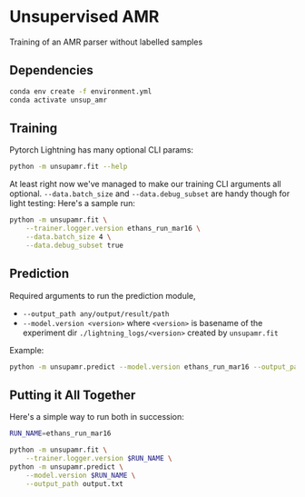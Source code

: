 # Unsupervised AMR
Training of an AMR parser without labelled samples

## Dependencies

```bash
conda env create -f environment.yml
conda activate unsup_amr
```

## Training

Pytorch Lightning has many optional CLI params:
```bash
python -m unsupamr.fit --help
```

At least right now we've managed to make our training CLI arguments all optional.
`--data.batch_size` and `--data.debug_subset` are handy though for light testing:
Here's a sample run:
```bash
python -m unsupamr.fit \
    --trainer.logger.version ethans_run_mar16 \
    --data.batch_size 4 \
    --data.debug_subset true 
```

## Prediction
Required arguments to run the prediction module,
- `--output_path any/output/result/path`
- `--model.version <version>` where `<version>` is basename of the experiment dir `./lightning_logs/<version>` created by `unsupamr.fit`

Example:
```bash
python -m unsupamr.predict --model.version ethans_run_mar16 --output_path prediction_output.txt
```

## Putting it All Together

Here's a simple way to run both in succession:
```bash
RUN_NAME=ethans_run_mar16 

python -m unsupamr.fit \
    --trainer.logger.version $RUN_NAME \
python -m unsupamr.predict \
    --model.version $RUN_NAME \
    --output_path output.txt
```

